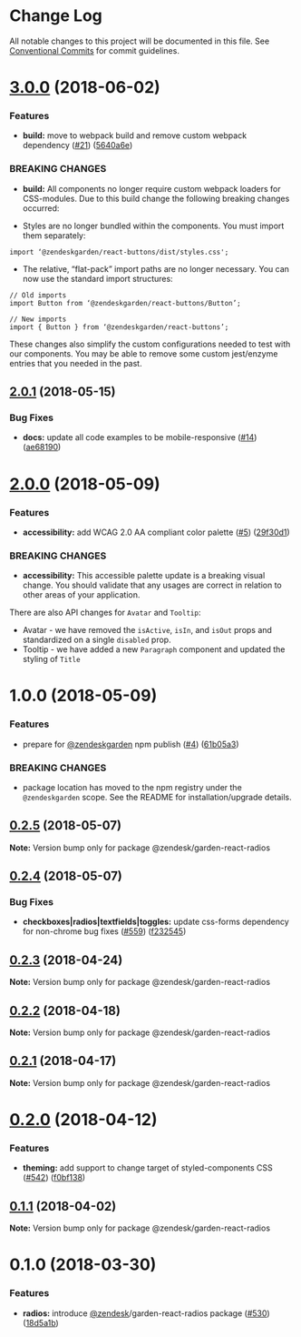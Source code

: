 # Change Log

All notable changes to this project will be documented in this file.
See [Conventional Commits](https://conventionalcommits.org) for commit guidelines.

<a name="3.0.0"></a>
# [3.0.0](https://github.com/zendeskgarden/react-components/compare/@zendeskgarden/react-radios@2.0.1...@zendeskgarden/react-radios@3.0.0) (2018-06-02)


### Features

* **build:** move to webpack build and remove custom webpack dependency ([#21](https://github.com/zendeskgarden/react-components/issues/21)) ([5640a6e](https://github.com/zendeskgarden/react-components/commit/5640a6e))


### BREAKING CHANGES

* **build:** All components no longer require custom webpack loaders for CSS-modules. Due to this build change the following breaking changes occurred:

* Styles are no longer bundled within the components. You must import them separately:

```
import ‘@zendeskgarden/react-buttons/dist/styles.css';
```

* The relative, “flat-pack” import paths are no longer necessary. You can now use the standard import structures:

```
// Old imports
import Button from ‘@zendeskgarden/react-buttons/Button’;

// New imports
import { Button } from ‘@zendeskgarden/react-buttons’;
```

These changes also simplify the custom configurations needed to test with our components. You may be able to remove some custom jest/enzyme entries that you needed in the past.




<a name="2.0.1"></a>
## [2.0.1](https://github.com/zendeskgarden/react-components/compare/@zendeskgarden/react-radios@2.0.0...@zendeskgarden/react-radios@2.0.1) (2018-05-15)


### Bug Fixes

* **docs:** update all code examples to be mobile-responsive ([#14](https://github.com/zendeskgarden/react-components/issues/14)) ([ae68190](https://github.com/zendeskgarden/react-components/commit/ae68190))




<a name="2.0.0"></a>
# [2.0.0](https://github.com/zendeskgarden/react-components/compare/@zendeskgarden/react-radios@1.0.0...@zendeskgarden/react-radios@2.0.0) (2018-05-09)


### Features

* **accessibility:** add WCAG 2.0 AA compliant color palette  ([#5](https://github.com/zendeskgarden/react-components/issues/5)) ([29f30d1](https://github.com/zendeskgarden/react-components/commit/29f30d1))


### BREAKING CHANGES

* **accessibility:** This accessible palette update is a breaking visual change. You should validate that any usages are correct in relation to other areas of your application. 

There are also API changes for `Avatar` and `Tooltip`:
* Avatar - we have removed the `isActive`, `isIn`, and `isOut` props and standardized on a single `disabled` prop.
* Tooltip - we have added a new `Paragraph` component and updated the styling of `Title`




<a name="1.0.0"></a>
# 1.0.0 (2018-05-09)


### Features

* prepare for [@zendeskgarden](https://github.com/zendeskgarden) npm publish ([#4](https://github.com/zendeskgarden/react-components/issues/4)) ([61b05a3](https://github.com/zendeskgarden/react-components/commit/61b05a3))


### BREAKING CHANGES

* package location has moved to the npm registry under the `@zendeskgarden` scope. See the README for installation/upgrade details.




<a name="0.2.5"></a>
## [0.2.5](https://github.com/zendeskgarden/react-components/compare/@zendesk/garden-react-radios@0.2.4...@zendesk/garden-react-radios@0.2.5) (2018-05-07)




**Note:** Version bump only for package @zendesk/garden-react-radios

<a name="0.2.4"></a>
## [0.2.4](https://github.com/zendeskgarden/react-components/compare/@zendesk/garden-react-radios@0.2.3...@zendesk/garden-react-radios@0.2.4) (2018-05-07)


### Bug Fixes

* **checkboxes|radios|textfields|toggles:** update css-forms dependency for non-chrome bug fixes ([#559](https://github.com/zendeskgarden/react-components/issues/559)) ([f232545](https://github.com/zendeskgarden/react-components/commit/f232545))




<a name="0.2.3"></a>
## [0.2.3](https://github.com/zendeskgarden/react-components/compare/@zendesk/garden-react-radios@0.2.2...@zendesk/garden-react-radios@0.2.3) (2018-04-24)




**Note:** Version bump only for package @zendesk/garden-react-radios

<a name="0.2.2"></a>
## [0.2.2](https://github.com/zendeskgarden/react-components/compare/@zendesk/garden-react-radios@0.2.1...@zendesk/garden-react-radios@0.2.2) (2018-04-18)




**Note:** Version bump only for package @zendesk/garden-react-radios

<a name="0.2.1"></a>
## [0.2.1](https://github.com/zendeskgarden/react-components/compare/@zendesk/garden-react-radios@0.2.0...@zendesk/garden-react-radios@0.2.1) (2018-04-17)




**Note:** Version bump only for package @zendesk/garden-react-radios

<a name="0.2.0"></a>
# [0.2.0](https://github.com/zendeskgarden/react-components/compare/@zendesk/garden-react-radios@0.1.1...@zendesk/garden-react-radios@0.2.0) (2018-04-12)


### Features

* **theming:** add support to change target of styled-components CSS ([#542](https://github.com/zendeskgarden/react-components/issues/542)) ([f0bf138](https://github.com/zendeskgarden/react-components/commit/f0bf138))




<a name="0.1.1"></a>
## [0.1.1](https://github.com/zendeskgarden/react-components/compare/@zendesk/garden-react-radios@0.1.0...@zendesk/garden-react-radios@0.1.1) (2018-04-02)




**Note:** Version bump only for package @zendesk/garden-react-radios

<a name="0.1.0"></a>
# 0.1.0 (2018-03-30)


### Features

* **radios:** introduce [@zendesk](https://github.com/zendesk)/garden-react-radios package ([#530](https://github.com/zendeskgarden/react-components/issues/530)) ([18d5a1b](https://github.com/zendeskgarden/react-components/commit/18d5a1b))
